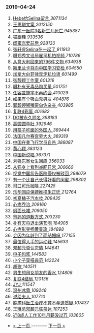 ### 2019-04-24 
1. [ Hebe给Selina留言 ](https://s.weibo.com/weibo?q=%23Hebe%E7%BB%99Selina%E7%95%99%E8%A8%80%23&Refer=top) *3071134*
1. [ 王思聪文案 ](https://s.weibo.com/weibo?q=%23%E7%8E%8B%E6%80%9D%E8%81%AA%E6%96%87%E6%A1%88%23&Refer=top) *2012150*
1. [ 广东一医院3名新生儿死亡 ](https://s.weibo.com/weibo?q=%23%E5%B9%BF%E4%B8%9C%E4%B8%80%E5%8C%BB%E9%99%A23%E5%90%8D%E6%96%B0%E7%94%9F%E5%84%BF%E6%AD%BB%E4%BA%A1%23&Refer=top) *945387*
1. [ 猫跟鞋 ](https://s.weibo.com/weibo?q=%23%E7%8C%AB%E8%B7%9F%E9%9E%8B%23&Refer=top) *933536*
1. [ 闺蜜恋爱前后 ](https://s.weibo.com/weibo?q=%E9%97%BA%E8%9C%9C%E6%81%8B%E7%88%B1%E5%89%8D%E5%90%8E&Refer=top) *928130*
1. [ 张轩睿Selina在一起了 ](https://s.weibo.com/weibo?q=%23%E5%BC%A0%E8%BD%A9%E7%9D%BFSelina%E5%9C%A8%E4%B8%80%E8%B5%B7%E4%BA%86%23&Refer=top) *911913*
1. [ 曝郑秀文设局雇司机拍视频 ](https://s.weibo.com/weibo?q=%23%E6%9B%9D%E9%83%91%E7%A7%80%E6%96%87%E8%AE%BE%E5%B1%80%E9%9B%87%E5%8F%B8%E6%9C%BA%E6%8B%8D%E8%A7%86%E9%A2%91%23&Refer=top) *710786*
1. [ 从意大利回来的796件文物 ](https://s.weibo.com/weibo?q=%23%E4%BB%8E%E6%84%8F%E5%A4%A7%E5%88%A9%E5%9B%9E%E6%9D%A5%E7%9A%84796%E4%BB%B6%E6%96%87%E7%89%A9%23&Refer=top) *634938*
1. [ 斯里兰卡将向中国学习安检 ](https://s.weibo.com/weibo?q=%23%E6%96%AF%E9%87%8C%E5%85%B0%E5%8D%A1%E5%B0%86%E5%90%91%E4%B8%AD%E5%9B%BD%E5%AD%A6%E4%B9%A0%E5%AE%89%E6%A3%80%23&Refer=top) *604550*
1. [ 加拿大向菲律宾走私垃圾 ](https://s.weibo.com/weibo?q=%23%E5%8A%A0%E6%8B%BF%E5%A4%A7%E5%90%91%E8%8F%B2%E5%BE%8B%E5%AE%BE%E8%B5%B0%E7%A7%81%E5%9E%83%E5%9C%BE%23&Refer=top) *601499*
1. [ 张靓颖工作室 ](https://s.weibo.com/weibo?q=%23%E5%BC%A0%E9%9D%93%E9%A2%96%E5%B7%A5%E4%BD%9C%E5%AE%A4%23&Refer=top) *601319*
1. [ 曝朴有天毒品购买量 ](https://s.weibo.com/weibo?q=%E6%9B%9D%E6%9C%B4%E6%9C%89%E5%A4%A9%E6%AF%92%E5%93%81%E8%B4%AD%E4%B9%B0%E9%87%8F&Refer=top) *501751*
1. [ 任容萱施宇不再约会 ](https://s.weibo.com/weibo?q=%23%E4%BB%BB%E5%AE%B9%E8%90%B1%E6%96%BD%E5%AE%87%E4%B8%8D%E5%86%8D%E7%BA%A6%E4%BC%9A%23&Refer=top) *410029*
1. [ 如果有个吸血鬼男友 ](https://s.weibo.com/weibo?q=%23%E5%A6%82%E6%9E%9C%E6%9C%89%E4%B8%AA%E5%90%B8%E8%A1%80%E9%AC%BC%E7%94%B7%E5%8F%8B%23&Refer=top) *404876*
1. [ 郭碧婷嘟嘴要向佐亲亲 ](https://s.weibo.com/weibo?q=%23%E9%83%AD%E7%A2%A7%E5%A9%B7%E5%98%9F%E5%98%B4%E8%A6%81%E5%90%91%E4%BD%90%E4%BA%B2%E4%BA%B2%23&Refer=top) *403985*
1. [ 复联4彩蛋 ](https://s.weibo.com/weibo?q=%23%E5%A4%8D%E8%81%944%E5%BD%A9%E8%9B%8B%23&Refer=top) *401682*
1. [ DG被永久除名 ](https://s.weibo.com/weibo?q=%23DG%E8%A2%AB%E6%B0%B8%E4%B9%85%E9%99%A4%E5%90%8D%23&Refer=top) *398183*
1. [ 高圆圆孕肚 ](https://s.weibo.com/weibo?q=%23%E9%AB%98%E5%9C%86%E5%9C%86%E5%AD%95%E8%82%9A%23&Refer=top) *392946*
1. [ 用筷子吃面的外国人 ](https://s.weibo.com/weibo?q=%23%E7%94%A8%E7%AD%B7%E5%AD%90%E5%90%83%E9%9D%A2%E7%9A%84%E5%A4%96%E5%9B%BD%E4%BA%BA%23&Refer=top) *389444*
1. [ 法国凡尔赛宫旁大火 ](https://s.weibo.com/weibo?q=%23%E6%B3%95%E5%9B%BD%E5%87%A1%E5%B0%94%E8%B5%9B%E5%AE%AB%E6%97%81%E5%A4%A7%E7%81%AB%23&Refer=top) *389319*
1. [ 中国在美飞行学员自杀 ](https://s.weibo.com/weibo?q=%E4%B8%AD%E5%9B%BD%E5%9C%A8%E7%BE%8E%E9%A3%9E%E8%A1%8C%E5%AD%A6%E5%91%98%E8%87%AA%E6%9D%80&Refer=top) *386087*
1. [ 黄心颖 ](https://s.weibo.com/weibo?q=%E9%BB%84%E5%BF%83%E9%A2%96&Refer=top) *383123*
1. [ 中国新说唱 ](https://s.weibo.com/weibo?q=%E4%B8%AD%E5%9B%BD%E6%96%B0%E8%AF%B4%E5%94%B1&Refer=top) *367371*
1. [ 刘强东案女生回应 ](https://s.weibo.com/weibo?q=%23%E5%88%98%E5%BC%BA%E4%B8%9C%E6%A1%88%E5%A5%B3%E7%94%9F%E5%9B%9E%E5%BA%94%23&Refer=top) *356033*
1. [ 从猫身上看到减肥日常 ](https://s.weibo.com/weibo?q=%23%E4%BB%8E%E7%8C%AB%E8%BA%AB%E4%B8%8A%E7%9C%8B%E5%88%B0%E5%87%8F%E8%82%A5%E6%97%A5%E5%B8%B8%23&Refer=top) *300660*
1. [ 视觉中国状告医院侵权被驳回 ](https://s.weibo.com/weibo?q=%23%E8%A7%86%E8%A7%89%E4%B8%AD%E5%9B%BD%E7%8A%B6%E5%91%8A%E5%8C%BB%E9%99%A2%E4%BE%B5%E6%9D%83%E8%A2%AB%E9%A9%B3%E5%9B%9E%23&Refer=top) *298679*
1. [ 有一个比自己长得好看的闺蜜 ](https://s.weibo.com/weibo?q=%23%E6%9C%89%E4%B8%80%E4%B8%AA%E6%AF%94%E8%87%AA%E5%B7%B1%E9%95%BF%E5%BE%97%E5%A5%BD%E7%9C%8B%E7%9A%84%E9%97%BA%E8%9C%9C%23&Refer=top) *298302*
1. [ 可口可乐咖啡 ](https://s.weibo.com/weibo?q=%23%E5%8F%AF%E5%8F%A3%E5%8F%AF%E4%B9%90%E5%92%96%E5%95%A1%23&Refer=top) *227425*
1. [ 乐华回应保镖推撞朱正廷 ](https://s.weibo.com/weibo?q=%23%E4%B9%90%E5%8D%8E%E5%9B%9E%E5%BA%94%E4%BF%9D%E9%95%96%E6%8E%A8%E6%92%9E%E6%9C%B1%E6%AD%A3%E5%BB%B7%23&Refer=top) *212764*
1. [ 初夏橘子汽水妆 ](https://s.weibo.com/weibo?q=%23%E5%88%9D%E5%A4%8F%E6%A9%98%E5%AD%90%E6%B1%BD%E6%B0%B4%E5%A6%86%23&Refer=top) *209435*
1. [ 心疼乔治 ](https://s.weibo.com/weibo?q=%23%E5%BF%83%E7%96%BC%E4%B9%94%E6%B2%BB%23&Refer=top) *209160*
1. [ 缎面长裙 ](https://s.weibo.com/weibo?q=%E7%BC%8E%E9%9D%A2%E9%95%BF%E8%A3%99&Refer=top) *209050*
1. [ 爸妈的道歉方式 ](https://s.weibo.com/weibo?q=%23%E7%88%B8%E5%A6%88%E7%9A%84%E9%81%93%E6%AD%89%E6%96%B9%E5%BC%8F%23&Refer=top) *203230*
1. [ 朴有天将退出演艺圈 ](https://s.weibo.com/weibo?q=%23%E6%9C%B4%E6%9C%89%E5%A4%A9%E5%B0%86%E9%80%80%E5%87%BA%E6%BC%94%E8%89%BA%E5%9C%88%23&Refer=top) *184905*
1. [ 心疼彭昱畅黄景瑜 ](https://s.weibo.com/weibo?q=%23%E5%BF%83%E7%96%BC%E5%BD%AD%E6%98%B1%E7%95%85%E9%BB%84%E6%99%AF%E7%91%9C%23&Refer=top) *184898*
1. [ 会因为年龄到了而结婚吗 ](https://s.weibo.com/weibo?q=%23%E4%BC%9A%E5%9B%A0%E4%B8%BA%E5%B9%B4%E9%BE%84%E5%88%B0%E4%BA%86%E8%80%8C%E7%BB%93%E5%A9%9A%E5%90%97%23&Refer=top) *177155*
1. [ 最值得入手的运动鞋 ](https://s.weibo.com/weibo?q=%23%E6%9C%80%E5%80%BC%E5%BE%97%E5%85%A5%E6%89%8B%E7%9A%84%E8%BF%90%E5%8A%A8%E9%9E%8B%23&Refer=top) *145633*
1. [ 邓超元否认恋情 ](https://s.weibo.com/weibo?q=%23%E9%82%93%E8%B6%85%E5%85%83%E5%90%A6%E8%AE%A4%E6%81%8B%E6%83%85%23&Refer=top) *144641*
1. [ 电子包浆 ](https://s.weibo.com/weibo?q=%E7%94%B5%E5%AD%90%E5%8C%85%E6%B5%86&Refer=top) *144583*
1. [ 小个子穿搭典范 ](https://s.weibo.com/weibo?q=%E5%B0%8F%E4%B8%AA%E5%AD%90%E7%A9%BF%E6%90%AD%E5%85%B8%E8%8C%83&Refer=top) *142224*
1. [ 胡歌 ](https://s.weibo.com/weibo?q=%E8%83%A1%E6%AD%8C&Refer=top) *140511*
1. [ 男生想用女朋友的香水 ](https://s.weibo.com/weibo?q=%23%E7%94%B7%E7%94%9F%E6%83%B3%E7%94%A8%E5%A5%B3%E6%9C%8B%E5%8F%8B%E7%9A%84%E9%A6%99%E6%B0%B4%23&Refer=top) *124806*
1. [ 复联4结局 ](https://s.weibo.com/weibo?q=%23%E5%A4%8D%E8%81%944%E7%BB%93%E5%B1%80%23&Refer=top) *120136*
1. [ JYJ ](https://s.weibo.com/weibo?q=JYJ&Refer=top) *111547*
1. [ 温州冰雹 ](https://s.weibo.com/weibo?q=%23%E6%B8%A9%E5%B7%9E%E5%86%B0%E9%9B%B9%23&Refer=top) *109248*
1. [ 说给夫人 ](https://s.weibo.com/weibo?q=%E8%AF%B4%E7%BB%99%E5%A4%AB%E4%BA%BA&Refer=top) *107710*
1. [ 肿瘤科医生治疗不育不孕遭质疑 ](https://s.weibo.com/weibo?q=%E8%82%BF%E7%98%A4%E7%A7%91%E5%8C%BB%E7%94%9F%E6%B2%BB%E7%96%97%E4%B8%8D%E8%82%B2%E4%B8%8D%E5%AD%95%E9%81%AD%E8%B4%A8%E7%96%91&Refer=top) *107437*
1. [ 王琳凯邓超元陈玺达 ](https://s.weibo.com/weibo?q=%23%E7%8E%8B%E7%90%B3%E5%87%AF%E9%82%93%E8%B6%85%E5%85%83%E9%99%88%E7%8E%BA%E8%BE%BE%23&Refer=top) *107253*
1. [ 近8成人工作10年月薪没过万 ](https://s.weibo.com/weibo?q=%23%E8%BF%918%E6%88%90%E4%BA%BA%E5%B7%A5%E4%BD%9C10%E5%B9%B4%E6%9C%88%E8%96%AA%E6%B2%A1%E8%BF%87%E4%B8%87%23&Refer=top) *103605* 

- [ < 上一页 ](https://github.com/able8/weibo-hot-record/blob/master/2019-04-23.md) -------- [ 下一页 > ](https://github.com/able8/weibo-hot-record/blob/master/2019-04-25.md)